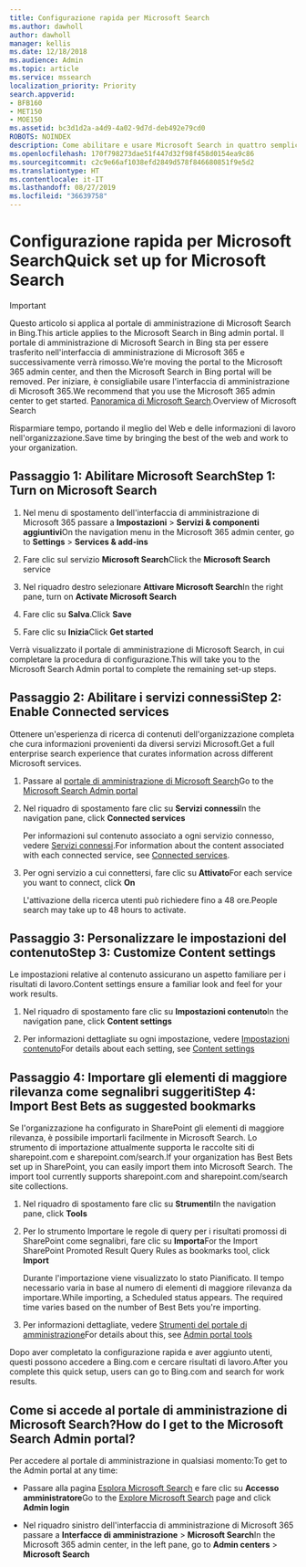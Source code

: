 ```yaml
---
title: Configurazione rapida per Microsoft Search
ms.author: dawholl
author: dawholl
manager: kellis
ms.date: 12/18/2018
ms.audience: Admin
ms.topic: article
ms.service: mssearch
localization_priority: Priority
search.appverid:
- BFB160
- MET150
- MOE150
ms.assetid: bc3d1d2a-a4d9-4a02-9d7d-deb492e79cd0
ROBOTS: NOINDEX
description: Come abilitare e usare Microsoft Search in quattro semplici passaggi.
ms.openlocfilehash: 170f798273dae51f447d32f98f458d0154ea9c86
ms.sourcegitcommit: c2c9e66af1038efd2849d578f846680851f9e5d2
ms.translationtype: HT
ms.contentlocale: it-IT
ms.lasthandoff: 08/27/2019
ms.locfileid: "36639758"
---
```

# <a name="quick-set-up-for-microsoft-search"></a><span data-ttu-id="0a5b7-103">Configurazione rapida per Microsoft Search</span><span class="sxs-lookup"><span data-stu-id="0a5b7-103">Quick set up for Microsoft Search</span></span>

> [!IMPORTANT]
> <span data-ttu-id="0a5b7-104">Questo articolo si applica al portale di amministrazione di Microsoft Search in Bing.</span><span class="sxs-lookup"><span data-stu-id="0a5b7-104">This article applies to the Microsoft Search in Bing admin portal.</span></span> <span data-ttu-id="0a5b7-105">Il portale di amministrazione di Microsoft Search in Bing sta per essere trasferito nell'interfaccia di amministrazione di Microsoft 365 e successivamente verrà rimosso.</span><span class="sxs-lookup"><span data-stu-id="0a5b7-105">We’re moving the portal to the Microsoft 365 admin center, and then the Microsoft Search in Bing portal will be removed.</span></span> <span data-ttu-id="0a5b7-106">Per iniziare, è consigliabile usare l'interfaccia di amministrazione di Microsoft 365.</span><span class="sxs-lookup"><span data-stu-id="0a5b7-106">We recommend that you use the Microsoft 365 admin center to get started.</span></span> <span data-ttu-id="0a5b7-107">[Panoramica di Microsoft Search](overview-microsoft-search.md).</span><span class="sxs-lookup"><span data-stu-id="0a5b7-107">Overview of Microsoft Search</span></span>
    
<span data-ttu-id="0a5b7-108">Risparmiare tempo, portando il meglio del Web e delle informazioni di lavoro nell'organizzazione.</span><span class="sxs-lookup"><span data-stu-id="0a5b7-108">Save time by bringing the best of the web and work to your organization.</span></span>
  
## <a name="step-1-turn-on-microsoft-search"></a><span data-ttu-id="0a5b7-109">Passaggio 1: Abilitare Microsoft Search</span><span class="sxs-lookup"><span data-stu-id="0a5b7-109">Step 1: Turn on Microsoft Search</span></span>

1. <span data-ttu-id="0a5b7-110">Nel menu di spostamento dell'interfaccia di amministrazione di Microsoft 365 passare a **Impostazioni** \> **Servizi &amp; componenti aggiuntivi**</span><span class="sxs-lookup"><span data-stu-id="0a5b7-110">On the navigation menu in the Microsoft 365 admin center, go to **Settings** \> **Services &amp; add-ins**</span></span>
    
2. <span data-ttu-id="0a5b7-111">Fare clic sul servizio **Microsoft Search**</span><span class="sxs-lookup"><span data-stu-id="0a5b7-111">Click the **Microsoft Search** service</span></span> 
    
3. <span data-ttu-id="0a5b7-112">Nel riquadro destro selezionare **Attivare Microsoft Search**</span><span class="sxs-lookup"><span data-stu-id="0a5b7-112">In the right pane, turn on **Activate Microsoft Search**</span></span>
    
4. <span data-ttu-id="0a5b7-113">Fare clic su **Salva**.</span><span class="sxs-lookup"><span data-stu-id="0a5b7-113">Click **Save**</span></span>
    
5. <span data-ttu-id="0a5b7-114">Fare clic su **Inizia**</span><span class="sxs-lookup"><span data-stu-id="0a5b7-114">Click **Get started**</span></span>
  
<span data-ttu-id="0a5b7-115">Verrà visualizzato il portale di amministrazione di Microsoft Search, in cui completare la procedura di configurazione.</span><span class="sxs-lookup"><span data-stu-id="0a5b7-115">This will take you to the Microsoft Search Admin portal to complete the remaining set-up steps.</span></span>
    
## <a name="step-2-enable-connected-services"></a><span data-ttu-id="0a5b7-116">Passaggio 2: Abilitare i servizi connessi</span><span class="sxs-lookup"><span data-stu-id="0a5b7-116">Step 2: Enable Connected services</span></span>

<span data-ttu-id="0a5b7-117">Ottenere un'esperienza di ricerca di contenuti dell'organizzazione completa che cura informazioni provenienti da diversi servizi Microsoft.</span><span class="sxs-lookup"><span data-stu-id="0a5b7-117">Get a full enterprise search experience that curates information across different Microsoft services.</span></span>
  
1. <span data-ttu-id="0a5b7-118">Passare al [portale di amministrazione di Microsoft Search](https://www.bingforbusiness.com/admin)</span><span class="sxs-lookup"><span data-stu-id="0a5b7-118">Go to the [Microsoft Search Admin portal](https://www.bingforbusiness.com/admin)</span></span>
    
2. <span data-ttu-id="0a5b7-119">Nel riquadro di spostamento fare clic su **Servizi connessi**</span><span class="sxs-lookup"><span data-stu-id="0a5b7-119">In the navigation pane, click **Connected services**</span></span>
    
    <span data-ttu-id="0a5b7-120">Per informazioni sul contenuto associato a ogni servizio connesso, vedere [Servizi connessi](connected-services.md).</span><span class="sxs-lookup"><span data-stu-id="0a5b7-120">For information about the content associated with each connected service, see [Connected services](connected-services.md).</span></span>
    
3. <span data-ttu-id="0a5b7-121">Per ogni servizio a cui connettersi, fare clic su **Attivato**</span><span class="sxs-lookup"><span data-stu-id="0a5b7-121">For each service you want to connect, click **On**</span></span>
    
    <span data-ttu-id="0a5b7-122">L'attivazione della ricerca utenti può richiedere fino a 48 ore.</span><span class="sxs-lookup"><span data-stu-id="0a5b7-122">People search may take up to 48 hours to activate.</span></span>
    
## <a name="step-3-customize-content-settings"></a><span data-ttu-id="0a5b7-123">Passaggio 3: Personalizzare le impostazioni del contenuto</span><span class="sxs-lookup"><span data-stu-id="0a5b7-123">Step 3: Customize Content settings</span></span>

<span data-ttu-id="0a5b7-124">Le impostazioni relative al contenuto assicurano un aspetto familiare per i risultati di lavoro.</span><span class="sxs-lookup"><span data-stu-id="0a5b7-124">Content settings ensure a familiar look and feel for your work results.</span></span> 
  
1. <span data-ttu-id="0a5b7-125">Nel riquadro di spostamento fare clic su **Impostazioni contenuto**</span><span class="sxs-lookup"><span data-stu-id="0a5b7-125">In the navigation pane, click **Content settings**</span></span>
    
2. <span data-ttu-id="0a5b7-126">Per informazioni dettagliate su ogni impostazione, vedere [Impostazioni contenuto](content-settings.md)</span><span class="sxs-lookup"><span data-stu-id="0a5b7-126">For details about each setting, see [Content settings](content-settings.md)</span></span>
    
## <a name="step-4-import-best-bets-as-suggested-bookmarks"></a><span data-ttu-id="0a5b7-127">Passaggio 4: Importare gli elementi di maggiore rilevanza come segnalibri suggeriti</span><span class="sxs-lookup"><span data-stu-id="0a5b7-127">Step 4: Import Best Bets as suggested bookmarks</span></span>

<span data-ttu-id="0a5b7-p102">Se l'organizzazione ha configurato in SharePoint gli elementi di maggiore rilevanza, è possibile importarli facilmente in Microsoft Search. Lo strumento di importazione attualmente supporta le raccolte siti di sharepoint.com e sharepoint.com/search.</span><span class="sxs-lookup"><span data-stu-id="0a5b7-p102">If your organization has Best Bets set up in SharePoint, you can easily import them into Microsoft Search. The import tool currently supports sharepoint.com and sharepoint.com/search site collections.</span></span> 
  
1. <span data-ttu-id="0a5b7-130">Nel riquadro di spostamento fare clic su **Strumenti**</span><span class="sxs-lookup"><span data-stu-id="0a5b7-130">In the navigation pane, click **Tools**</span></span>
    
2. <span data-ttu-id="0a5b7-131">Per lo strumento Importare le regole di query per i risultati promossi di SharePoint come segnalibri, fare clic su **Importa**</span><span class="sxs-lookup"><span data-stu-id="0a5b7-131">For the Import SharePoint Promoted Result Query Rules as bookmarks tool, click **Import**</span></span>
    
    <span data-ttu-id="0a5b7-p103">Durante l'importazione viene visualizzato lo stato Pianificato. Il tempo necessario varia in base al numero di elementi di maggiore rilevanza da importare.</span><span class="sxs-lookup"><span data-stu-id="0a5b7-p103">While importing, a Scheduled status appears. The required time varies based on the number of Best Bets you're importing.</span></span>
    
3. <span data-ttu-id="0a5b7-134">Per informazioni dettagliate, vedere [Strumenti del portale di amministrazione](admin-portal-tools.md)</span><span class="sxs-lookup"><span data-stu-id="0a5b7-134">For details about this, see [Admin portal tools](admin-portal-tools.md)</span></span>
    
<span data-ttu-id="0a5b7-135">Dopo aver completato la configurazione rapida e aver aggiunto utenti, questi possono accedere a Bing.com e cercare risultati di lavoro.</span><span class="sxs-lookup"><span data-stu-id="0a5b7-135">After you complete this quick setup, users can go to Bing.com and search for work results.</span></span> 
  
## <a name="how-do-i-get-to-the-microsoft-search-admin-portal"></a><span data-ttu-id="0a5b7-136">Come si accede al portale di amministrazione di Microsoft Search?</span><span class="sxs-lookup"><span data-stu-id="0a5b7-136">How do I get to the Microsoft Search Admin portal?</span></span>

<span data-ttu-id="0a5b7-137">Per accedere al portale di amministrazione in qualsiasi momento:</span><span class="sxs-lookup"><span data-stu-id="0a5b7-137">To get to the Admin portal at any time:</span></span>
  
- <span data-ttu-id="0a5b7-138">Passare alla pagina [Esplora Microsoft Search](https://www.bing.com/business/explore) e fare clic su **Accesso amministratore**</span><span class="sxs-lookup"><span data-stu-id="0a5b7-138">Go to the [Explore Microsoft Search](https://www.bing.com/business/explore) page and click **Admin login**</span></span>
    
- <span data-ttu-id="0a5b7-139">Nel riquadro sinistro dell'interfaccia di amministrazione di Microsoft 365 passare a **Interfacce di amministrazione** \> **Microsoft Search**</span><span class="sxs-lookup"><span data-stu-id="0a5b7-139">In the Microsoft 365 admin center, in the left pane, go to **Admin centers** \> **Microsoft Search**</span></span>

  

